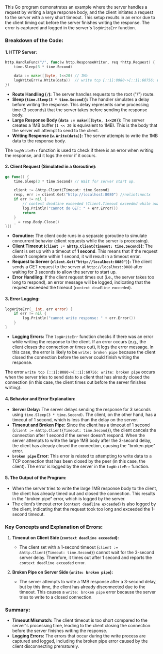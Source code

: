 This Go program demonstrates an example where the server handles a request by writing a large response body, and the client initiates a request to the server with a very short timeout. This setup results in an error due to the client timing out before the server finishes writing the response. The error is captured and logged in the server's `logWriteErr` function.

### Breakdown of the Code:

#### 1. **HTTP Server:**
   ```go
   http.HandleFunc("/", func(w http.ResponseWriter, req *http.Request) {
       time.Sleep(3 * time.Second)

       data := make([]byte, 1<<20) // 1Mb
       logWriteErr(w.Write(data))  // write tcp [::1]:8080->[::1]:60756: write: broken pipe
   })
   ```
   - **Route Handling (`/`):** The server handles requests to the root ("/") route. 
   - **Sleep (`time.Sleep(3 * time.Second)`):** The handler simulates a delay before writing the response. This delay represents some processing time (3 seconds) that the server takes before sending the response body.
   - **Large Response Body (`data := make([]byte, 1<<20)`):** The server creates a 1MB buffer (`1 << 20` is equivalent to 1MB). This is the body that the server will attempt to send to the client.
   - **Writing Response (`w.Write(data)`):** The server attempts to write the 1MB data to the response body.

   The `logWriteErr` function is used to check if there is an error when writing the response, and it logs the error if it occurs.

#### 2. **Client Request (Simulated in a Goroutine):**
   ```go
   go func() {
       time.Sleep(3 * time.Second) // Wait for server start up.

       client := &http.Client{Timeout: time.Second}
       resp, err := client.Get("http://localhost:8080") //nolint:noctx
       if err != nil {
           // context deadline exceeded (Client.Timeout exceeded while awaiting headers)
           log.Println("cannot do GET: " + err.Error())
           return
       }
       _ = resp.Body.Close()
   }()
   ```
   - **Goroutine:** The client code runs in a separate goroutine to simulate concurrent behavior (client requests while the server is processing).
   - **Client Timeout (`client := &http.Client{Timeout: time.Second}`):** The client is set up with a timeout of **1 second**. This means that if the request doesn't complete within 1 second, it will result in a timeout error.
   - **Request to Server (`client.Get("http://localhost:8080")`):** The client sends a GET request to the server at `http://localhost:8080` after waiting for 3 seconds to allow the server to start up.
   - **Error Handling:** If the client request times out (i.e., the server takes too long to respond), an error message will be logged, indicating that the request exceeded the timeout (`context deadline exceeded`).

#### 3. **Error Logging:**
   ```go
   logWriteErr(_ int, err error) {
       if err != nil {
           log.Println("cannot write response: " + err.Error())
       }
   }
   ```
   - **Logging Errors:** The `logWriteErr` function checks if there was an error while writing the response to the client. If an error occurs (e.g., the client closes the connection or times out), it logs the error message. In this case, the error is likely to be `write: broken pipe` because the client closed the connection before the server could finish writing the response.
   
   The error `write tcp [::1]:8080->[::1]:60756: write: broken pipe` occurs when the server tries to send data to a client that has already closed the connection (in this case, the client times out before the server finishes writing).

#### 4. **Behavior and Error Explanation:**

- **Server Delay:** The server delays sending the response for 3 seconds using `time.Sleep(3 * time.Second)`. The client, on the other hand, has a timeout of 1 second, which is less than the delay on the server.
- **Timeout and Broken Pipe:** Since the client has a timeout of 1 second (`client := &http.Client{Timeout: time.Second}`), the client cancels the connection after 1 second if the server doesn't respond. When the server attempts to write the large 1MB body after the 3-second delay, the client has already closed the connection, causing the "broken pipe" error.
- **`broken pipe` Error:** This error is related to attempting to write data to a TCP connection that has been closed by the peer (in this case, the client). The error is logged by the server in the `logWriteErr` function.

#### 5. **The Output of the Program:**
   - When the server tries to write the large 1MB response body to the client, the client has already timed out and closed the connection. This results in the "broken pipe" error, which is logged by the server.
   - The client’s timeout error (`context deadline exceeded`) is also logged by the client, indicating that the request took too long and exceeded the 1-second timeout.

### Key Concepts and Explanation of Errors:
1. **Timeout on Client Side (`context deadline exceeded`):**
   - The client set with a 1-second timeout (`client := &http.Client{Timeout: time.Second}`) cannot wait for the 3-second server delay. Therefore, it times out after 1 second and reports the `context deadline exceeded` error.
  
2. **Broken Pipe on Server Side (`write: broken pipe`):**
   - The server attempts to write a 1MB response after a 3-second delay, but by this time, the client has already disconnected due to the timeout. This causes a `write: broken pipe` error because the server tries to write to a closed connection.

### Summary:
- **Timeout Mismatch:** The client timeout is too short compared to the server's processing time, leading to the client closing the connection before the server finishes writing the response.
- **Logging Errors:** The errors that occur during the write process are captured and logged, including the broken pipe error caused by the client disconnecting prematurely.


